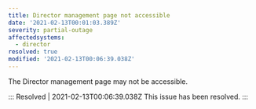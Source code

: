 ```yaml
---
title: Director management page not accessible
date: '2021-02-13T00:01:03.389Z'
severity: partial-outage
affectedsystems:
  - director
resolved: true
modified: '2021-02-13T00:06:39.038Z'
---
```

The Director management page may not be accessible.

::: Resolved | 2021-02-13T00:06:39.038Z
This issue has been resolved.
:::

<!--- language code: en -->
